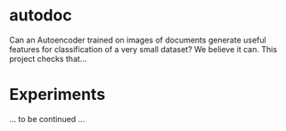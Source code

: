 # autodoc

Can an Autoencoder trained on images of documents generate useful
features for classification of a very small dataset? We believe it
can. This project checks that...

# Experiments

... to be continued ...
